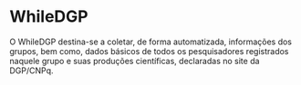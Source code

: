 # WhileDGP
O WhileDGP destina-se a coletar, de forma automatizada, informações dos grupos, bem como, dados básicos de todos os pesquisadores registrados naquele grupo e suas produções científicas, declaradas no site da DGP/CNPq.
